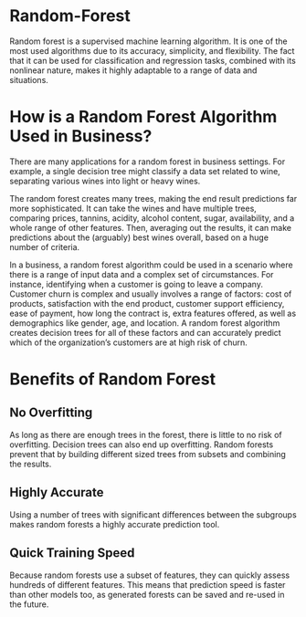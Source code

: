 # Random-Forest
Random forest is a supervised machine learning algorithm. It is one of the most used algorithms due to its accuracy, simplicity, and flexibility. The fact that it can be used for classification and regression tasks, combined with its nonlinear nature, makes it highly adaptable to a range of data and situations.

# How is a Random Forest Algorithm Used in Business?

There are many applications for a random forest in business settings. For example, a single decision tree might classify a data set related to wine, separating various wines into light or heavy wines.

The random forest creates many trees, making the end result predictions far more sophisticated. It can take the wines and have multiple trees, comparing prices, tannins, acidity, alcohol content, sugar, availability, and a whole range of other features. Then, averaging out the results, it can make predictions about the (arguably) best wines overall, based on a huge number of criteria.

In a business, a random forest algorithm could be used in a scenario where there is a range of input data and a complex set of circumstances. For instance, identifying when a customer is going to leave a company. Customer churn is complex and usually involves a range of factors: cost of products, satisfaction with the end product, customer support efficiency, ease of payment, how long the contract is, extra features offered, as well as demographics like gender, age, and location. A random forest algorithm creates decision trees for all of these factors and can accurately predict which of the organization’s customers are at high risk of churn.

# Benefits of Random Forest

## No Overfitting
As long as there are enough trees in the forest, there is little to no risk of overfitting. Decision trees can also end up overfitting. Random forests prevent that by building different sized trees from subsets and combining the results.

## Highly Accurate
Using a number of trees with significant differences between the subgroups makes random forests a highly accurate prediction tool.

## Quick Training Speed
Because random forests use a subset of features, they can quickly assess hundreds of different features. This means that prediction speed is faster than other models too, as generated forests can be saved and re-used in the future.
